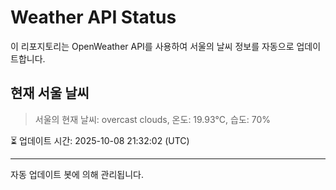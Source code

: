 
# Weather API Status

이 리포지토리는 OpenWeather API를 사용하여 서울의 날씨 정보를 자동으로 업데이트합니다.

## 현재 서울 날씨
> 서울의 현재 날씨: overcast clouds, 온도: 19.93°C, 습도: 70%

⏳ 업데이트 시간: 2025-10-08 21:32:02 (UTC)

---
자동 업데이트 봇에 의해 관리됩니다.
